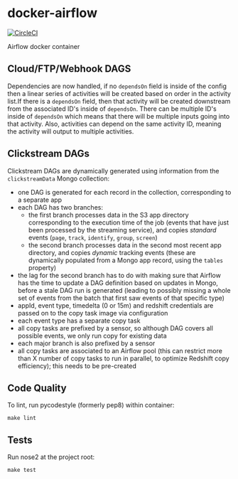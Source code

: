 # docker-airflow

[![CircleCI](https://circleci.com/gh/astronomerio/docker-airflow.svg?style=svg)](https://circleci.com/gh/astronomerio/docker-airflow)

Airflow docker container

## Cloud/FTP/Webhook DAGS
Dependencies are now handled, if no `dependsOn` field is inside of the config then a linear series of activities will be created based on order in the activity list.If there is a `dependsOn` field, then that activity will be created downstream from the associated ID's inside of `dependsOn`. There can be multiple ID's inside of `dependsOn` which means that there will be multiple inputs going into that activity. Also, activities can depend on the same activity ID, meaning the activity will output to multiple activities.

## Clickstream DAGs
Clickstream DAGs are dynamically generated using information from the `clickstreamData` Mongo collection:
- one DAG is generated for each record in the collection, corresponding to a separate app
- each DAG has two branches:
  - the first branch processes data in the S3 app directory corresponding to the execution time of the job (events that have just been processed by the streaming service), and copies *standard* events (`page`, `track`, `identify`, `group`, `screen`)
  - the second branch processes data in the second most recent app directory, and copies *dynamic* tracking events (these are dynamically populated from a Mongo app record, using the `tables` property)
- the lag for the second branch has to do with making sure that Airflow has the time to update a DAG definition based on updates in Mongo, before a stale DAG run is generated (leading to possibly missing a whole set of events from the batch that first saw events of that specific type)
- appId, event type, timedelta (0 or 15m) and redshift credentials are passed on to the copy task image via configuration
- each event type has a separate copy task
- all copy tasks are prefixed by a sensor, so although DAG covers all possible events, we only run copy for existing data
- each major branch is also prefixed by a sensor
- all copy tasks are associated to an Airflow pool (this can restrict more than X number of copy tasks to run in parallel, to optimize Redshift copy efficiency); this needs to be pre-created

## Code Quality

To lint, run pycodestyle (formerly pep8) within container:

```
make lint
```

## Tests

Run nose2 at the project root:

```
make test
```
